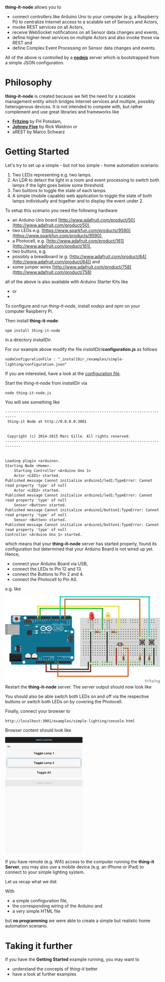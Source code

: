 **thing-it-node** allows you to 
* connect controllers like Arduino Uno to your computer (e.g. a Raspberry Pi) to centralize Internet access to a scalable set of Sensors and Actors,
* invoke REST services on all Actors,
* receive WebSocket notifications on all Sensor data changes and events,
* define higher-level services on multiple Actors and also invoke those via REST and
* define Complex Event Processing on Sensor data changes and events. 

All of the above is controlled by a **[nodejs](http://nodejs.org/)** server which is bootstrapped from a simple JSON configuration.

# Philosophy

**thing-it-node** is created because we felt the need for a scalable management entity which bridges Internet services and multiple, possibly heterogenous devices. It is not intended to compete with, but rather complement and use great libraries and frameworks like

* **[Fritzing](http://fritzing.org/)** by FH Potsdam,
* **[Johnny Five](https://github.com/rwaldron/johnny-five/wiki/Board)** by Rick Waldron or
* aREST by Marco Schwarz

# Getting Started

Let's try to set up a simple - but not too simple - home automation scenario:

1. Two LEDs representing e.g. two lamps.
1. An LDR to detect the light in a room and event processing to switch both lamps if the light goes below some threshold.
1. Two buttons to toggle the state of each lamps.
1. A simple (mobile capable) web application to toggle the state of both lamps individually and together and to display the event under 2.

To setup this scenario you need the following hardware

* an Arduino Uno board [http://www.adafruit.com/product/50](http://www.adafruit.com/product/50),
* two LEDs e.g. [https://www.sparkfun.com/products/9590](https://www.sparkfun.com/products/9590),
* a Photocell, e.g. [http://www.adafruit.com/product/161](http://www.adafruit.com/product/161),
* two buttons, e.g.
* possibly a breadboard (e.g. [http://www.adafruit.com/product/64](http://www.adafruit.com/product/64)) and 
* some jumper wires [http://www.adafruit.com/product/758](http://www.adafruit.com/product/758)

all of the above is also available with Arduino Starter Kits like

* or
*

To configure and run *thing-it-node*, install *nodejs* and *npm* on your computer Raspberry Pi. 

Then install **thing-it-node**:

`npm install thing-it-node`

in a directory _installDir_.

For our example above modify the file _installDir_/**configuration.js** as follows

`nodeConfigurationFile : "_installDir_/examples/simple-lighting/configuration.json"`

If you are interested, have a look at the [configuration file](./thing-it-node/examples/simple-lighting/configuration.json).

Start the thing-it-node from _installDir_ via

`node thing-it-node.js`

You will see something like

    ---------------------------------------------------------------------------
     thing-it Node at http://0.0.0.0:3001


     Copyright (c) 2014-2015 Marc Gille. All rights reserved.
    -----------------------------------------------------------------------------


    Loading plugin <arduino>.
    Starting Node <Home>.
     	Starting Controller <Arduino Uno 1>
		Actor <LED1> started.
    Published message Cannot initialize arduino1/led1:TypeError: Cannot read property 'type' of null
		Actor <LED2> started.
    Published message Cannot initialize arduino1/led1:TypeError: Cannot read property 'type' of null
		Sensor <Button> started.
    Published message Cannot initialize arduino1/button1:TypeError: Cannot read property 'type' of null
		Sensor <Button> started.
    Published message Cannot initialize arduino1/button1:TypeError: Cannot read property 'type' of null
	Controller <Arduino Uno 1> started.

which means that your **thing-it-node** server has started properly, found its configuration but determined that your Arduino Board is not wired up yet. Hence,

* connect your Arduino Board via USB,
* connect the LEDs to Pin 12 and 13.
* connect the Buttons to Pin 2 and 4.
* connect the Photocell to Pin A0.

e.g. like

![wiring](./thing-it-node/examples/simple-lighting/wiring.png)
Restart the **thing-it-node** server. The server output should now look like 



You should also be able switch both LEDs on and off via the respective buttons or switch both LEDs on by covering the Photocell.

Finally, connect your browser to 

`http://localhost:3001/examples/simple-lighting/console.html`

Browser content should look like

<img src="./thing-it-node/examples/simple-lighting/mobile-ui.png" alt="Mobile UI" style="width:50%;height:50%">

If you have remote (e.g. Wifi) access to the computer running the **thing-it Server**, you may also use a mobile device (e.g. an iPhone or iPad) to connect to your simple lighting system.

Let us recap what we did:

With

* a simple confirguration file,
* the corresponding wiring of the Arduino and 
* a very simple HTML file

but **no programming** we were able to create a simple but realistic home automation scenario.

# Taking it further

If you have the **Getting Started** example running, you may want to

* understand the concepts of *thing-it* better
* have a look at further examples
